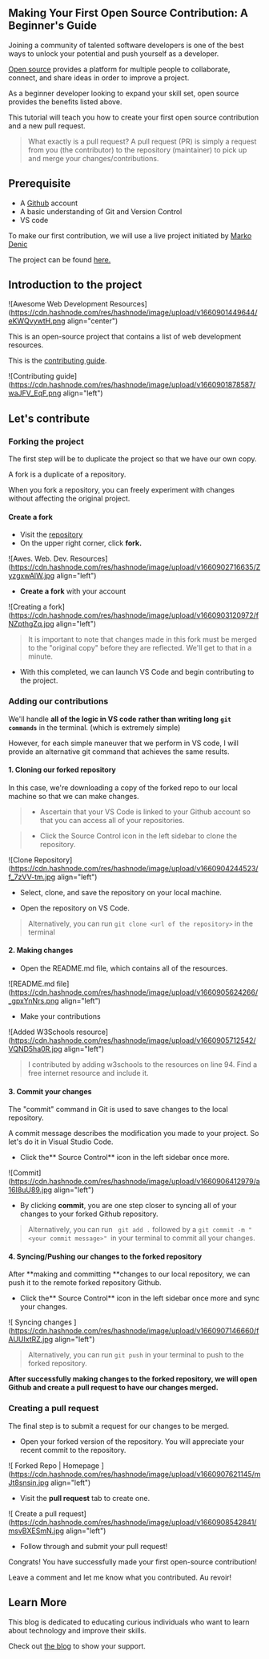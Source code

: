 ## Making Your First Open Source Contribution: A Beginner's Guide

Joining a community of talented software developers is one of the best ways to unlock your potential and push yourself as a developer.

[Open source](https://www.michaelasiedu.com/open-source-software-the-art-the-beauty-and-the-science) provides a platform for multiple people to collaborate, connect, and share ideas in order to improve a project.

As a beginner developer looking to expand your skill set, open source provides the benefits listed above.

This tutorial will teach you how to create your first open source contribution and a new pull request.

> What exactly is a pull request? A pull request (PR) is simply a request from you (the contributor) to the repository (maintainer) to pick up and merge your changes/contributions.

## Prerequisite

- A [Github](https://github.com/) account
- A basic understanding of Git and Version Control
- VS code 


To make our first contribution, we will use a live project initiated by [Marko Denic](https://markodenic.com/)

The project can be found [here.](https://github.com/markodenic/web-development-resources)


## Introduction to the project


![Awesome Web Development Resources](https://cdn.hashnode.com/res/hashnode/image/upload/v1660901449644/eKWQvywtH.png align="center")

This is an open-source project that contains a list of web development resources.

This is the [contributing guide](https://github.com/markodenic/web-development-resources/blob/main/CONTRIBUTING.md).


![Contributing guide](https://cdn.hashnode.com/res/hashnode/image/upload/v1660901878587/waJFV_EqF.png align="left")


## Let's contribute

### Forking the project

The first step will be to duplicate the project so that we have our own copy.

A fork is a duplicate of a repository.

When you fork a repository, you can freely experiment with changes without affecting the original project.

#### Create a fork

- Visit the [repository](https://github.com/markodenic/web-development-resources)
- On the upper right corner, click **fork.**

![Awes. Web. Dev. Resources](https://cdn.hashnode.com/res/hashnode/image/upload/v1660902716635/ZyzgxwAlW.jpg align="left")

- **Create a fork** with your account


![Creating a fork](https://cdn.hashnode.com/res/hashnode/image/upload/v1660903120972/fNZpthgZq.jpg align="left")

> It is important to note that changes made in this fork must be merged to the "original copy" before they are reflected. We'll get to that in a minute.

- With this completed, we can launch VS Code and begin contributing to the project.

### Adding our contributions 

We'll handle **all of the logic in VS code** **rather than writing long** **`git commands`** in the terminal. (which is extremely simple)

However, for each simple maneuver that we perform in VS code, I will provide an alternative git command that achieves the same results.

#### 1. Cloning our forked repository

In this case, we're downloading a copy of the forked repo to our local machine so that we can make changes.

> - Ascertain that your VS Code is linked to your Github account so that you can access all of your repositories.

> - Click the Source Control icon in the left sidebar to clone the repository. 


![Clone Repository](https://cdn.hashnode.com/res/hashnode/image/upload/v1660904244523/f_7zVV-tm.jpg align="left")

- Select, clone, and save the repository on your local machine. 


- Open the repository on VS Code.
 
> Alternatively, you can run ```git clone <url of the repository>``` in the terminal

#### 2. Making changes

- Open the README.md file, which contains all of the resources.


![README.md file](https://cdn.hashnode.com/res/hashnode/image/upload/v1660905624266/_gpxYnNrs.png align="left")

- Make your contributions

![Added W3Schools resource](https://cdn.hashnode.com/res/hashnode/image/upload/v1660905712542/VQND5ha0R.jpg align="left")

> I contributed by adding w3schools to the resources on line 94. Find a free internet resource and include it.


#### 3. Commit your changes 

The "commit" command in Git is used to save changes to the local repository. 

A commit message describes the modification you made to your project. So let's do it in Visual Studio Code.

- Click the** Source Control** icon in the left sidebar once more.



![Commit](https://cdn.hashnode.com/res/hashnode/image/upload/v1660906412979/a16I8uU89.jpg align="left")

- By clicking **commit**, you are one step closer to syncing all of your changes to your forked Github repository.

> Alternatively, you can run ``` git add .```  followed by a ```git commit -m "<your commit message>" ```in your terminal to commit all your changes.


#### 4. Syncing/Pushing our changes to the forked repository

After **making and committing **changes to our local repository, we can push it to the remote forked repository Github.
 
- Click the** Source Control** icon in the left sidebar once more and sync your changes.


![ Syncing changes ](https://cdn.hashnode.com/res/hashnode/image/upload/v1660907146660/fAUUIxtRZ.jpg align="left")

> Alternatively, you can run ```git push``` in your terminal to push to the forked repository.

**After successfully making changes to the forked repository, we will open Github and create a pull request to have our changes merged.**

### Creating a pull request

The final step is to submit a request for our changes to be merged.

- Open your forked version of the repository. You will appreciate your recent commit to the repository.


![ Forked Repo | Homepage ](https://cdn.hashnode.com/res/hashnode/image/upload/v1660907621145/mJt8snsin.jpg align="left")


- Visit the **pull request** tab to create one.


![ Create a pull request](https://cdn.hashnode.com/res/hashnode/image/upload/v1660908542841/msvBXESmN.jpg align="left")

- Follow through and submit your pull request!

Congrats! You have successfully made your first open-source contribution! 

Leave a comment and let me know what you contributed. Au revoir!


## Learn More

This blog is dedicated to educating curious individuals who want to learn about technology and improve their skills.

Check out [the blog](https://www.michaelasiedu.com/) to show your support. 